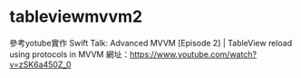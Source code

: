 # tableviewmvvm2

參考yotube實作
Swift Talk: Advanced MVVM [Episode 2] | TableView reload using protocols in MVVM
網址：https://www.youtube.com/watch?v=zSK6a450Z_0
